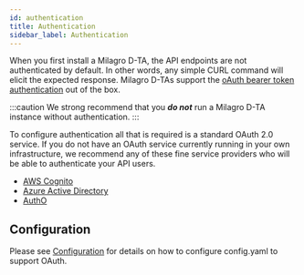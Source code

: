 ```yaml
---
id: authentication
title: Authentication
sidebar_label: Authentication
---
```

When you first install a Milagro D-TA, the API endpoints are not authenticated by default. In other words, any simple CURL command will elicit the expected response. Milagro D-TAs support the [oAuth bearer token authentication](https://tools.ietf.org/html/rfc6750) out of the box.

:::caution
We strong recommend that you **_do not_** run a Milagro D-TA instance without authentication.
:::

To configure authentication all that is required is a standard OAuth 2.0 service. If you do not have an OAuth service currently running in your own infrastructure, we recommend any of these fine service providers who will be able to authenticate your API users.

-   [AWS Cognito](https://aws.amazon.com/cognito/)
-   [Azure Active Directory](https://azure.microsoft.com/en-gb/services/active-directory/)
-   [AuthO](https://auth0.com/)

## Configuration

Please see [Configuration](configuration.md) for details on how to configure config.yaml to support OAuth.
